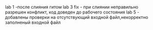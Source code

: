 lab 1 -после слияния гитом
lab 3 fix - при слиянии неправильно разрешен конфликт, код доведен до рабочего состояния
lab 5 - добавлены проверки на отсутствующий входной файл,некорректно заполненый входной файл
